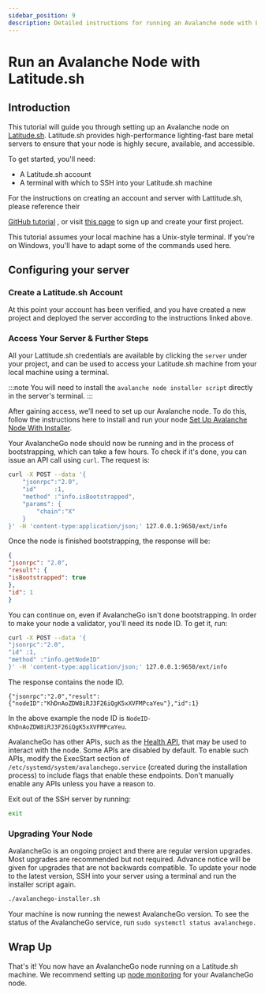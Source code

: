 ```yaml
---
sidebar_position: 9
description: Detailed instructions for running an Avalanche node with Latitude.sh
---
```


# Run an Avalanche Node with Latitude.sh

## Introduction

This tutorial will guide you through setting up an Avalanche node on [Latitude.sh](https://latitude.sh).
Latitude.sh provides high-performance lighting-fast bare metal servers to ensure that your node is highly
 secure, available, and accessible.

To get started, you'll need:

- A Latitude.sh account
- A terminal with which to SSH into your Latitude.sh machine

For the instructions on creating an account and server with Lattitude.sh, please reference their 

[GitHub tutorial](https://github.com/NottherealIllest/Latitude.sh-post/blob/main/avalanhe/avax-copy.md)
, or visit [this page](https://www.latitude.sh/dashboard/signup) to sign up and create your first project.

This tutorial assumes your local machine has a Unix-style terminal. If you're on Windows, you'll have
 to adapt some of the commands used here.

## Configuring your server

### Create a Latitude.sh Account

At this point your account has been verified, and you have created a new project and deployed the
 server according to the instructions linked above.

### Access Your Server & Further Steps


All your Lattitude.sh credentials are available by clicking the `server` under your project, and can
 be used to access your Latitude.sh machine from your local machine using a terminal.

:::note
You will need to install the `avalanche node installer script` directly in the server's terminal.
:::

After gaining access, we’ll need to set up our Avalanche node. To do this, follow the instructions
 here to install and run your node [Set Up Avalanche Node With Installer](https://docs.avax.network/nodes/build/set-up-node-with-installer).

Your AvalancheGo node should now be running and in the process of bootstrapping, which can take a few
 hours. To check if it's done, you can issue an API call using `curl`.
The request is:

```sh
curl -X POST --data '{
    "jsonrpc":"2.0",
    "id"     :1,
    "method" :"info.isBootstrapped",
    "params": {
        "chain":"X"
    }
}' -H 'content-type:application/json;' 127.0.0.1:9650/ext/info
```

Once the node is finished bootstrapping, the response will be:

```json
{
"jsonrpc": "2.0",
"result": {
"isBootstrapped": true
},
"id": 1
}
```

You can continue on, even if AvalancheGo isn't done bootstrapping.
In order to make your node a validator, you'll need its node ID. To get it, run:

```sh
curl -X POST --data '{
"jsonrpc":"2.0",
"id" :1,
"method" :"info.getNodeID"
}' -H 'content-type:application/json;' 127.0.0.1:9650/ext/info
```

The response contains the node ID.

`{"jsonrpc":"2.0","result":{"nodeID":"KhDnAoZDW8iRJ3F26iQgK5xXVFMPcaYeu"},"id":1}`

In the above example the node ID is `NodeID-KhDnAoZDW8iRJ3F26iQgK5xXVFMPcaYeu`.

AvalancheGo has other APIs, such as the [Health API](https://docs.avax.network/apis/avalanchego/apis/health),
 that may be used to interact with the node. Some APIs are disabled by default. To enable such APIs,
 modify the ExecStart section of `/etc/systemd/system/avalanchego.service` (created during the 
 installation process) to include flags that enable these endpoints. Don't manually enable any APIs 
 unless you have a reason to.

Exit out of the SSH server by running:

```sh
exit
```

### Upgrading Your Node

AvalancheGo is an ongoing project and there are regular version upgrades. Most upgrades are 
recommended but not required. Advance notice will be given for upgrades that are not backwards 
compatible. To update your node to the latest version, SSH into your server using a terminal and 
run the installer script again.

```sh
./avalanchego-installer.sh
```

Your machine is now running the newest AvalancheGo version. To see the status of the AvalancheGo service,
 run `sudo systemctl status avalanchego.`

## Wrap Up

That's it! You now have an AvalancheGo node running on a Latitude.sh machine. We recommend setting up
 [node monitoring](https://docs.avax.network/nodes/maintain/setting-up-node-monitoring) for your 
AvalancheGo node.
